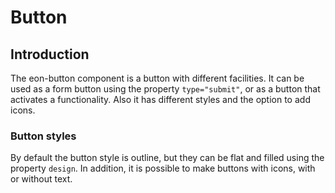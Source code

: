 # Button

## Introduction
The eon-button component is a button with different facilities. It can be used as a form button using the property `type="submit"`, or as a button that activates a functionality. Also it has different styles and the option to add icons.

### Button styles
By default the button style is outline, but they can be flat and filled using the property `design`. In addition, it is possible to make buttons with icons, with or without text.

<app-playground vtitle="eon-button" html ="<head><script src='framework/eon/eon.js'></script><script>eon.import(['framework/eon/ui/eon-button','framework/custom/app-playground/app-showcase']);</script></head><body><app-showcase title='Outline'><eon-button value='Button'></eon-button><eon-button value='Disabled' disabled='true'></eon-button><eon-button value='Button' vicon='vicon-cog'></eon-button></app-showcase><app-showcase title='Flat'><eon-button value='Button' design='flat'></eon-button><eon-button value='Disabled' disabled='true' design='flat'></eon-button><eon-button vicon='vicon-build' design='flat'></eon-button></app-showcase><app-showcase title='Filled'><eon-button value='Button' design='filled'></eon-button><eon-button value='Disabled' disabled='true' design='filled'></eon-button><eon-button vicon='vicon-build' design='filled'></eon-button></app-showcase></body>" js="function test(){alert('soy JS');}" css="#main{background-color:red; cursor:pointer;}" selector="body">
</app-playground>

